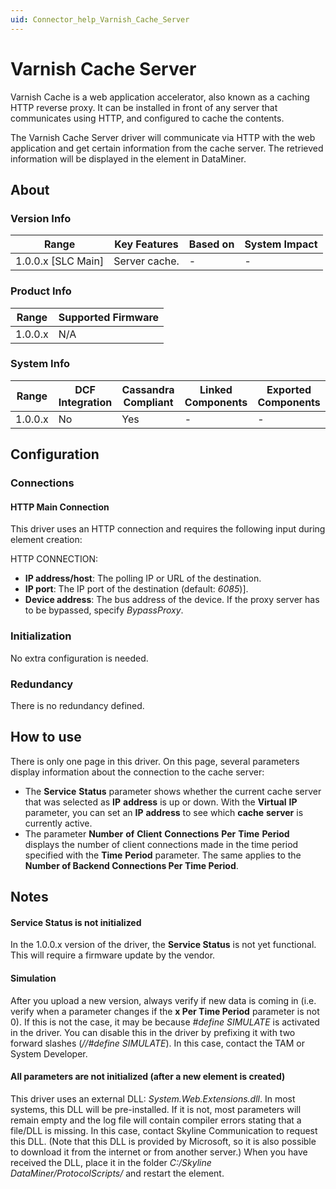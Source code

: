 ```yaml
---
uid: Connector_help_Varnish_Cache_Server
---
```


# Varnish Cache Server

Varnish Cache is a web application accelerator, also known as a caching HTTP reverse proxy. It can be installed in front of any server that communicates using HTTP, and configured to cache the contents.

The Varnish Cache Server driver will communicate via HTTP with the web application and get certain information from the cache server. The retrieved information will be displayed in the element in DataMiner.

## About

### Version Info

| **Range**            | **Key Features** | **Based on** | **System Impact** |
|----------------------|------------------|--------------|-------------------|
| 1.0.0.x \[SLC Main\] | Server cache.    | \-           | \-                |

### Product Info

| **Range** | **Supported Firmware** |
|-----------|------------------------|
| 1.0.0.x   | N/A                    |

### System Info

| **Range** | **DCF Integration** | **Cassandra Compliant** | **Linked Components** | **Exported Components** |
|-----------|---------------------|-------------------------|-----------------------|-------------------------|
| 1.0.0.x   | No                  | Yes                     | \-                    | \-                      |

## Configuration

### Connections

#### HTTP Main Connection

This driver uses an HTTP connection and requires the following input during element creation:

HTTP CONNECTION:

- **IP address/host**: The polling IP or URL of the destination.
- **IP port**: The IP port of the destination (default: *6085*)\].
- **Device address**: The bus address of the device. If the proxy server has to be bypassed, specify *BypassProxy*.

### Initialization

No extra configuration is needed.

### Redundancy

There is no redundancy defined.

## How to use

There is only one page in this driver. On this page, several parameters display information about the connection to the cache server:

- The **Service** **Status** parameter shows whether the current cache server that was selected as **IP** **address** is up or down. With the **Virtual** **IP** parameter, you can set an **IP** **address** to see which **cache** **server** is currently active.
- The parameter **Number** **of** **Client** **Connections** **Per** **Time** **Period** displays the number of client connections made in the time period specified with the **Time** **Period** parameter. The same applies to the **Number of Backend Connections Per Time Period**.

## Notes

#### Service Status is not initialized

In the 1.0.0.x version of the driver, the **Service Status** is not yet functional. This will require a firmware update by the vendor.

#### Simulation

After you upload a new version, always verify if new data is coming in (i.e. verify when a parameter changes if the **x Per Time Period** parameter is not 0).
If this is not the case, it may be because *\#define SIMULATE* is activated in the driver. You can disable this in the driver by prefixing it with two forward slashes (*//#define SIMULATE*).
In this case, contact the TAM or System Developer.

#### All parameters are not initialized (after a new element is created)

This driver uses an external DLL: *System.Web.Extensions.dll*. In most systems, this DLL will be pre-installed. If it is not, most parameters will remain empty and the log file will contain compiler errors stating that a file/DLL is missing.
In this case, contact Skyline Communication to request this DLL. (Note that this DLL is provided by Microsoft, so it is also possible to download it from the internet or from another server.)
When you have received the DLL, place it in the folder *C:/Skyline DataMiner/ProtocolScripts/* and restart the element.
